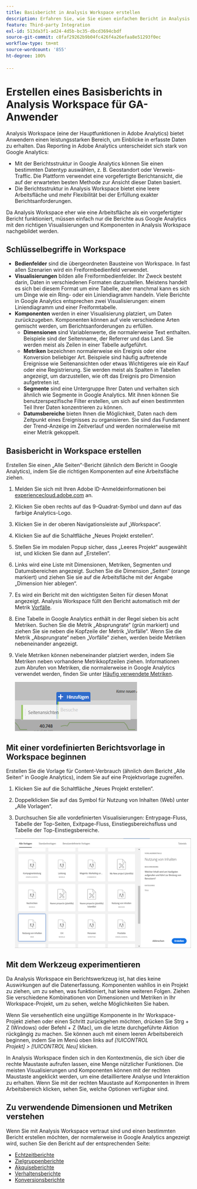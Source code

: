 ```yaml
---
title: Basisbericht in Analysis Workspace erstellen
description: Erfahren Sie, wie Sie einen einfachen Bericht in Analysis Workspace in einem Format erstellen, das auf Anwender ausgerichtet ist, die mit Drittanbieter-Tools wie Google Analytics vertraut sind.
feature: Third-party Integration
exl-id: 513da3f1-ad24-4d5b-bc35-dbcd3694cbdf
source-git-commit: c8faf29262b9b04fc426f4a26efaa8e51293f0ec
workflow-type: tm+mt
source-wordcount: '855'
ht-degree: 100%

---
```


# Erstellen eines Basisberichts in Analysis Workspace für GA-Anwender

Analysis Workspace (eine der Hauptfunktionen in Adobe Analytics) bietet Anwendern einen leistungsstarken Bereich, um Einblicke in erfasste Daten zu erhalten. Das Reporting in Adobe Analytics unterscheidet sich stark von Google Analytics:

* Mit der Berichtsstruktur in Google Analytics können Sie einen bestimmten Datentyp auswählen, z. B. Geostandort oder Verweis-Traffic. Die Plattform verwendet eine vorgefertigte Berichtansicht, die auf der erwarteten besten Methode zur Ansicht dieser Daten basiert.
* Die Berichtsstruktur in Analysis Workspace bietet eine leere Arbeitsfläche und mehr Flexibilität bei der Erfüllung exakter Berichtsanforderungen.

Da Analysis Workspace eher wie eine Arbeitsfläche als ein vorgefertigter Bericht funktioniert, müssen einfach nur die Berichte aus Google Analytics mit den richtigen Visualisierungen und Komponenten in Analysis Workspace nachgebildet werden.

## Schlüsselbegriffe in Workspace

* **Bedienfelder** sind die übergeordneten Bausteine von Workspace. In fast allen Szenarien wird ein Freiformbedienfeld verwendet.
* **Visualisierungen** bilden alle Freiformbedienfelder. Ihr Zweck besteht darin, Daten in verschiedenen Formaten darzustellen. Meistens handelt es sich bei diesem Format um eine Tabelle, aber manchmal kann es sich um Dinge wie ein Ring- oder ein Liniendiagramm handeln. Viele Berichte in Google Analytics entsprechen zwei Visualisierungen: einem Liniendiagramm und einer Freiformtabelle.
* **Komponenten** werden in einer Visualisierung platziert, um Daten zurückzugeben. Komponenten können auf viele verschiedene Arten gemischt werden, um Berichtsanforderungen zu erfüllen.
   * **Dimensionen** sind Variablenwerte, die normalerweise Text enthalten. Beispiele sind der Seitenname, der Referrer und das Land. Sie werden meist als Zeilen in einer Tabelle aufgeführt.
   * **Metriken** bezeichnen normalerweise ein Ereignis oder eine Konversion beliebiger Art. Beispiele sind häufig auftretende Ereignisse wie Seitenansichten oder etwas Wichtigeres wie ein Kauf oder eine Registrierung. Sie werden meist als Spalten in Tabellen angezeigt, um darzustellen, wie oft das Ereignis pro Dimension aufgetreten ist.
   * **Segmente** sind eine Untergruppe Ihrer Daten und verhalten sich ähnlich wie Segmente in Google Analytics. Mit ihnen können Sie benutzerspezifische Filter erstellen, um sich auf einen bestimmten Teil Ihrer Daten konzentrieren zu können.
   * **Datumsbereiche** bieten Ihnen die Möglichkeit, Daten nach dem Zeitpunkt eines Ereignisses zu organisieren. Sie sind das Fundament der Trend-Anzeige im Zeitverlauf und werden normalerweise mit einer Metrik gekoppelt.

## Basisbericht in Workspace erstellen

Erstellen Sie einen „Alle Seiten“-Bericht (ähnlich dem Bericht in Google Analytics), indem Sie die richtigen Komponenten auf eine Arbeitsfläche ziehen.

1. Melden Sie sich mit Ihren Adobe ID-Anmeldeinformationen bei [experiencecloud.adobe.com](https://experiencecloud.adobe.com) an.
1. Klicken Sie oben rechts auf das 9-Quadrat-Symbol und dann auf das farbige Analytics-Logo.
1. Klicken Sie in der oberen Navigationsleiste auf „Workspace“.
1. Klicken Sie auf die Schaltfläche „Neues Projekt erstellen“.
1. Stellen Sie im modalen Popup sicher, dass „Leeres Projekt“ ausgewählt ist, und klicken Sie dann auf „Erstellen“.
1. Links wird eine Liste mit Dimensionen, Metriken, Segmenten und Datumsbereichen angezeigt. Suchen Sie die Dimension „Seiten“ (orange markiert) und ziehen Sie sie auf die Arbeitsfläche mit der Angabe „Dimension hier ablegen“.
1. Es wird ein Bericht mit den wichtigsten Seiten für diesen Monat angezeigt. Analysis Workspace füllt den Bericht automatisch mit der Metrik [Vorfälle](/help/components/metrics/occurrences.md).
1. Eine Tabelle in Google Analytics enthält in der Regel sieben bis acht Metriken. Suchen Sie die Metrik „Absprungrate“ (grün markiert) und ziehen Sie sie neben die Kopfzeile der Metrik „Vorfälle“. Wenn Sie die Metrik „Absprungrate“ neben „Vorfälle“ ziehen, werden beide Metriken nebeneinander angezeigt.
1. Viele Metriken können nebeneinander platziert werden, indem Sie Metriken neben vorhandene Metrikkopfzeilen ziehen. Informationen zum Abrufen von Metriken, die normalerweise in Google Analytics verwendet werden, finden Sie unter [Häufig verwendete Metriken](common-metrics.md).

   ![Neue Metrik](/help/technotes/ga-to-aa/assets/new_metric.png)

## Mit einer vordefinierten Berichtsvorlage in Workspace beginnen

Erstellen Sie die Vorlage für Content-Verbrauch (ähnlich dem Bericht „Alle Seiten“ in Google Analytics), indem Sie auf eine Projektvorlage zugreifen.

1. Klicken Sie auf die Schaltfläche „Neues Projekt erstellen“.
1. Doppelklicken Sie auf das Symbol für Nutzung von Inhalten (Web) unter „Alle Vorlagen“.
1. Durchsuchen Sie alle vordefinierten Visualisierungen: Entrypage-Fluss, Tabelle der Top-Seiten, Exitpage-Fluss, Einstiegsbereichsfluss und Tabelle der Top-Einstiegsbereiche.

   ![Vorlagenauswahl](/help/technotes/ga-to-aa/assets/content_consumption_template.png)

## Mit dem Werkzeug experimentieren

Da Analysis Workspace ein Berichtswerkzeug ist, hat dies keine Auswirkungen auf die Datenerfassung. Komponenten wahllos in ein Projekt zu ziehen, um zu sehen, was funktioniert, hat keine weiteren Folgen. Ziehen Sie verschiedene Kombinationen von Dimensionen und Metriken in Ihr Workspace-Projekt, um zu sehen, welche Möglichkeiten Sie haben.

Wenn Sie versehentlich eine ungültige Komponente in Ihr Workspace-Projekt ziehen oder einen Schritt zurückgehen möchten, drücken Sie Strg + Z (Windows) oder Befehl + Z (Mac), um die letzte durchgeführte Aktion rückgängig zu machen. Sie können auch mit einem leeren Arbeitsbereich beginnen, indem Sie im Menü oben links auf *[!UICONTROL Projekt] > [!UICONTROL Neu]* klicken.

In Analysis Workspace finden sich in den Kontextmenüs, die sich über die rechte Maustaste aufrufen lassen, eine Menge nützlicher Funktionen. Die meisten Visualisierungen und Komponenten können mit der rechten Maustaste angeklickt werden, um eine detailliertere Analyse und Interaktion zu erhalten. Wenn Sie mit der rechten Maustaste auf Komponenten in Ihrem Arbeitsbereich klicken, sehen Sie, welche Optionen verfügbar sind.

## Zu verwendende Dimensionen und Metriken verstehen

Wenn Sie mit Analysis Workspace vertraut sind und einen bestimmten Bericht erstellen möchten, der normalerweise in Google Analytics angezeigt wird, suchen Sie den Bericht auf der entsprechenden Seite:

* [Echtzeitberichte](realtime-reports.md)
* [Zielgruppenberichte](audience-reports.md)
* [Akquiseberichte](acquisition-reports.md)
* [Verhaltensberichte](behavior-reports.md)
* [Konversionsberichte](conversions-reports.md)

